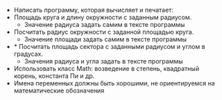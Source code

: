 - Написать программу, которая вычисляет и печатает:  
- Площадь круга и длину окружности с заданным радиусом.  
    - Значение радиуса задать самим в тексте программы
- Посчитать радиус окружности с заданной площадью круга.
    - Значение площади задать самим в тексте программы
- \* Посчитать площадь сектора с заданными радиусом и углом
в градусах.  
    - Значения радиуса и угла задать в тексте программы
- Использовать класс Math: возведение в степень, квадратный
корень, константа Пи и др.
- Имена переменных должны быть хорошими, не ориентируемся
на математические обозначения